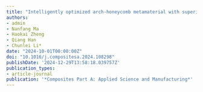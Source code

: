 ```yaml
---
title: "Intelligently optimized arch-honeycomb metamaterial with superior bandgap and impact mitigation capacity"
authors:
- admin
- Nanfang Ma
- Haokai Zheng
- Qiang Han
- Chunlei Li*
date: "2024-10-01T00:00:00Z"
doi: "10.1016/j.compositesa.2024.108298"
publishDate: '2024-12-29T13:58:18.039757Z'
publication_types:
- article-journal
publication: '*Composites Part A: Applied Science and Manufacturing*'
---
```

